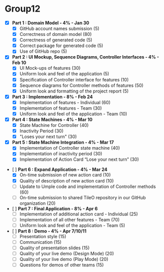 # Group12

- [x] **Part 1 : Domain Model - 4% - Jan 30**  
  - [x] GitHub account names submission (5)  
  - [x] Correctness of domain model (80)  
  - [x] Correctness of generated code (5)  
  - [x] Correct package for generated code (5)  
  - [x] Use of GitHub repo (5)  

- [x] **Part 2 : UI Mockup, Sequence Diagrams, Controller Interfaces - 4% - Feb 10**  
  - [x] UI Mock-ups of features (30)
  - [x] Uniform look and feel of the application (5)
  - [x] Specification of Controller interface for features (10)
  - [x] Sequence diagrams for Controller methods of features (50)
  - [x] Uniform look and formatting of the project report (5)

- [x] **Part 3 : Implementation - 8% - Feb 24**  
  - [x] Implementation of features - Individual (60)
  - [x] Implementation of features - Team (30)
  - [x] Uniform look and feel of the application - Team (10)

- [x] **Part 4 : State Machines - 4% - Mar 10**  
  - [x] State Machine for Controller (40)
  - [x] Inactivity Period (30)
  - [x] "Loses your next turn" (30)

- [x] **Part 5 : State Machine Integration - 4% - Mar 17**  
  - [x] Implementation of Controller state machine (40)
  - [x] Implementation of inactivity period (30)
  - [x] Implementation of Action Card “Lose your next turn” (30)

- [ ] **Part 6 : Expand Application - 4% - Mar 24**  
  - [x] On-time submission of new action card (10)
  - [x] Quality of description of new action card (10)
  - [ ] Update to Umple code and implementation of Controller methods (60)
  - [ ] On-time submission to shared TileO repository in our GitHub organization (20)

- [ ] **Part 7 : Final Application - 8% - Apr 6**  
  - [ ] Implementation of additional action card - Individual (25)
  - [ ] Implementation of all other features - Team (70)
  - [ ] Uniform look and feel of the application - Team (5)

- [ ] **Part 8 : Demo - 4% - Apr 7/10/11**  
  - [ ] Presentation style (15)
  - [ ] Communication (15)
  - [ ] Quality of presentation slides (15)
  - [ ] Quality of your live demo (Design Mode) (20)
  - [ ] Quality of your live demo (Play Mode) (20)
  - [ ] Questions for demos of other teams (15)
